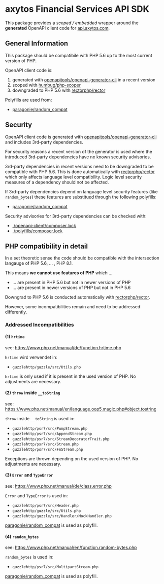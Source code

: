 # axytos Financial Services API SDK

This package provides a _scoped / embedded_ wrapper around the __generated__ OpenAPI client code for [api.axytos.com](https://api.axytos.com/index.html).

## General Information

This package should be compatibile with PHP 5.6 up to the most current version of PHP.

OpenAPI client code is:

1. generated with [openapitools/openapi-generator-cli](https://openapi-generator.tech/) in a recent version
2. scoped with [humbug/php-scoper](https://github.com/humbug/php-scoper)
3. downgraded to PHP 5.6 with [rectorphp/rector](https://github.com/rectorphp/rector)

Polyfills are used from:
* [paragonie/random_compat](https://github.com/paragonie/random_compat)

## Security

OpenAPI client code is generated with [openapitools/openapi-generator-cli](https://openapi-generator.tech/) and includes 3rd-party dependencies.

For security reasons a recent version of the generator is used where the introduced 3rd-party dependencies have no known security advisories.

3rd-party dependencies in recent versions need to be downgraded to be compatible with PHP 5.6.
This is done automatically with [rectorphp/rector](https://github.com/rectorphp/rector) which only affects language level compatibility. 
Logic level security measures of a dependency should not be affected.

If 3rd-party dependencies depend on language level security features (like `random_bytes`) these features are substitued through the following polyfills:

* [paragonie/random_compat](https://github.com/paragonie/random_compat)

Security advisories for 3rd-party dependencies can be checked with:

* [./openapi-client/composer.lock](./openapi-client/composer.lock)
* [./polyfills/composer.lock](./polyfills/composer.lock)


## PHP compatibility in detail

In a set theoretic sense the code should be compatible with the intersection langauge of PHP 5.6, ... , PHP 8.1.

This means __we cannot use features of PHP__ which ...

* ... are present in PHP 5.6 but not in newer versions of PHP
* ... are present in newer versions of PHP but not in PHP 5.6

Downgrad to PHP 5.6 is conducted automatically with [rectorphp/rector](https://github.com/rectorphp/rector).

However, some incompatibilities remain and need to be addressed differently.

### Addressed Incompatibilities

#### (1) `hrtime`

see: https://www.php.net/manual/de/function.hrtime.php

`hrtime` wird verwendet in:

* `guzzlehttp/guzzle/src/Utils.php`

`hrtime` is only used if it is present in the used version of PHP.
No adjustments are necessary.

#### (2) `throw` inside `__toString`

see: https://www.php.net/manual/en/language.oop5.magic.php#object.tostring

`throw` inside `__toString` is used in:

* `guzzlehttp/psr7/src/PumpStream.php`
* `guzzlehttp/psr7/src/AppendStream.php`
* `guzzlehttp/psr7/src/StreamDecoratorTrait.php`
* `guzzlehttp/psr7/src/Stream.php`
* `guzzlehttp/psr7/src/FnStream.php`

Exceptions are thrown depending on the used version of PHP.
No adjustments are necessary.

#### (3) `Error` and `TypeError`

see: https://www.php.net/manual/de/class.error.php

`Error` and `TypeError` is used in:
* `guzzlehttp/psr7/src/Header.php`
* `guzzlehttp/guzzle/src/Utils.php`
* `guzzlehttp/guzzle/src/Handler/MockHandler.php`

[paragonie/random_compat](https://github.com/paragonie/random_compat) is used as polyfill.

#### (4) `random_bytes`

see: https://www.php.net/manual/en/function.random-bytes.php

`random_bytes` is used in:

* `guzzlehttp/psr7/src/MultipartStream.php`

[paragonie/random_compat](https://github.com/paragonie/random_compat) is used as polyfill. 